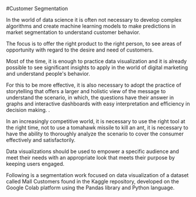 #Customer Segmentation


In the world of data science it is often not necessary to develop complex algorithms and create machine learning models to make predictions in market segmentation to understand customer behavior.

The focus is to offer the right product to the right person, to see areas of opportunity with regard to the desire and need of customers.

Most of the time, it is enough to practice data visualization and it is already possible to see significant insights to apply in the world of digital marketing and understand people's behavior.



For this to be more effective, it is also necessary to adopt the practice of storytelling that offers a larger and holistic view of the message to understand the scenario, in which, the questions have their answer in graphs and interactive dashboards with easy interpretation and efficiency in decision making. .

In an increasingly competitive world, it is necessary to use the right tool at the right time, not to use a tomahawk missile to kill an ant, it is necessary to have the ability to thoroughly analyze the scenario to cover the consumer effectively and satisfactorily.

Data visualizations should be used to empower a specific audience and meet their needs with an appropriate look that meets their purpose by keeping users engaged.

Following is a segmentation work focused on data visualization of a dataset called Mall Customers found in the Kaggle repository, developed on the Google Colab platform using the Pandas library and Python language.

